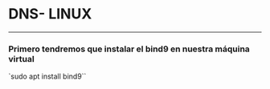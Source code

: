 # DNS- LINUX
---------------------
### Primero tendremos que instalar el bind9 en nuestra máquina virtual
`sudo apt install bind9``
